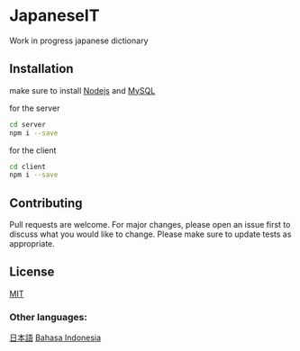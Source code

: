 # JapaneseIT

Work in progress japanese dictionary 

## Installation

make sure to install [Nodejs](https://nodejs.org) and [MySQL](https://www.mysql.com)

for the server
```bash
cd server
npm i --save
```
for the client
```bash
cd client
npm i --save
```

## Contributing
Pull requests are welcome. For major changes, please open an issue first to discuss what you would like to change.
Please make sure to update tests as appropriate.

## License
[MIT](https://choosealicense.com/licenses/mit/)

### Other languages: 
[日本語](https://github.com/InsiderJanggo/japaneseit/blob/main/Readme/jp.md)
[Bahasa Indonesia](https://github.com/InsiderJanggo/japaneseit/blob/main/Readme/id.md)
